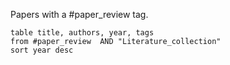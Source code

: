 
Papers with a #paper_review  tag.

```dataview
table title, authors, year, tags
from #paper_review  AND "Literature_collection"
sort year desc
```
